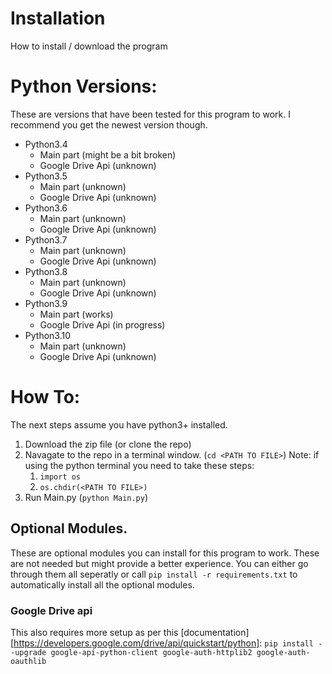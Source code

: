 # Installation
  How to install / download the program

# Python Versions:
  These are versions that have been tested for this program to work. I recommend you get the newest version though.
  - Python3.4
    - Main part (might be a bit broken)
    - Google Drive Api (unknown)
  - Python3.5
    - Main part (unknown)
    - Google Drive Api (unknown)
  - Python3.6
    - Main part (unknown)
    - Google Drive Api (unknown)
  - Python3.7
    - Main part (unknown)
    - Google Drive Api (unknown)
  - Python3.8
    - Main part (unknown)
    - Google Drive Api (unknown)
  - Python3.9
    - Main part (works)
    - Google Drive Api (in progress)
  - Python3.10
    - Main part (unknown)
    - Google Drive Api (unknown)

# How To:
  The next steps assume you have python3+ installed.
  1. Download the zip file (or clone the repo)
  2. Navagate to the repo in a terminal window. (`cd <PATH TO FILE>`)
      Note: if using the python terminal you need to take these steps:
      1. `import os`
      2. `os.chdir(<PATH TO FILE>)`
  3. Run Main.py (`python Main.py`)

## Optional Modules.
  These are optional modules you can install for this program to work. These are not needed but might provide a better experience.
  You can either go through them all seperatly or call `pip install -r requirements.txt` to automatically install all the optional modules.

### Google Drive api
  This also requires more setup as per this [documentation][https://developers.google.com/drive/api/quickstart/python]:
  `pip install --upgrade google-api-python-client google-auth-httplib2 google-auth-oauthlib`
